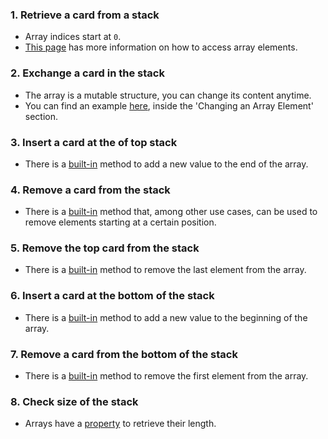 ### 1. Retrieve a card from a stack

- Array indices start at `0`.
- [This page][access_array_elements_resource] has more information on how to access array elements.

### 2. Exchange a card in the stack

- The array is a mutable structure, you can change its content anytime.
- You can find an example [here][change_array_elements_resource], inside the 'Changing an Array Element' section.

### 3. Insert a card at the of top stack

- There is a [built-in][push_method_docs] method to add a new value to the end of the array.

### 4. Remove a card from the stack

- There is a [built-in][splice_method_docs] method that, among other use cases, can be used to remove elements starting at a certain position.

### 5. Remove the top card from the stack

- There is a [built-in][pop_method_docs] method to remove the last element from the array.

### 6. Insert a card at the bottom of the stack

- There is a [built-in][unshift_method_docs] method to add a new value to the beginning of the array.

### 7. Remove a card from the bottom of the stack

- There is a [built-in][shift_method_docs] method to remove the first element from the array.

### 8. Check size of the stack

- Arrays have a [property][length_property_docs] to retrieve their length.

[access_array_elements_resource]: https://developer.mozilla.org/en-US/docs/Web/JavaScript/Reference/Global_Objects/Array#Accessing_array_elements
[change_array_elements_resource]: https://www.w3schools.com/js/js_arrays.asp
[push_method_docs]: https://developer.mozilla.org/en-US/docs/Web/JavaScript/Reference/Global_Objects/Array/push
[splice_method_docs]: https://developer.mozilla.org/en-US/docs/Web/JavaScript/Reference/Global_Objects/Array/splice
[pop_method_docs]: https://developer.mozilla.org/en-US/docs/Web/JavaScript/Reference/Global_Objects/Array/pop
[unshift_method_docs]: https://developer.mozilla.org/en-US/docs/Web/JavaScript/Reference/Global_Objects/Array/unshift
[shift_method_docs]: https://developer.mozilla.org/en-US/docs/Web/JavaScript/Reference/Global_Objects/Array/shift
[length_property_docs]: https://developer.mozilla.org/en-US/docs/Web/JavaScript/Reference/Global_Objects/Array/length
